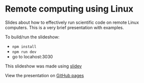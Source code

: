# Remote computing using Linux
Slides about how to effectively run scientific code on remote Linux computers.
This is a very brief presentation with examples.

To build/run the slideshow:
- `npm install`
- `npm run dev`
- go to locahost:3030

This slideshow was made using [slidev](https://github.com/slidevjs/slidev)

View the presentation on [GitHub pages](https://bmw-lab-msu.github.io/remote-linux-tutorial/)
